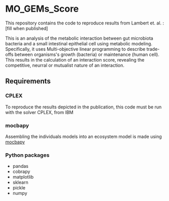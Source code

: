 # MO_GEMs_Score
This repository contains the code to reproduce results from Lambert et. al. : [fill when published]

This is an analysis of the metabolic interaction between gut microbiota bacteria and a small intestinal epithelial cell using metabolic modeling. Specifically, it uses Multi-objective linear programming to describe trade-offs between organisms's growth (bacteria) or maintenance (human cell). This results in the calculation of an interaction score, revealing the competitive, neurral or mutualist nature of an interaction. 

## Requirements

### CPLEX
To reproduce the results depicted in the publication, this code must be run with the solver CPLEX, from IBM
### mocbapy
Assembling the individuals models into an ecosystem model is made using [mocbapy](https://gitlab.univ-nantes.fr/mbudinich/mocbapy)
### Python packages
 - pandas
 - cobrapy
 - matplotlib
 - sklearn
 - pickle
 - numpy
